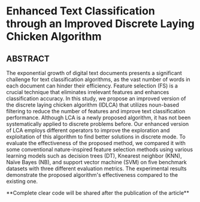 # Enhanced Text Classification through an Improved Discrete Laying Chicken Algorithm
## ABSTRACT
The exponential growth of digital text documents presents a significant challenge for
text classification algorithms, as the vast number of words in each document can
hinder their efficiency. Feature selection (FS) is a crucial technique that eliminates irrelevant features and enhances classification accuracy. In this study, we
propose an improved version of the discrete laying chicken algorithm (IDLCA) that
utilizes noun-based filtering to reduce the number of features and improve text
classification performance. Although LCA is a newly proposed algorithm, it has not
been systematically applied to discrete problems before. Our enhanced version of LCA
employs different operators to improve the exploration and exploitation of this
algorithm to find better solutions in discrete mode. To evaluate the effectiveness of the
proposed method, we compared it with some conventional nature-inspired feature
selection methods using various learning models such as decision trees (DT), Knearest
neighbor (KNN), Naïve Bayes (NB), and support vector machine (SVM) on five
benchmark datasets with three different evaluation metrics. The experimental results
demonstrate the proposed algorithm's effectiveness compared to the existing
one.

<p> **Complete clear code will be shared after the publication of the article**</p>
